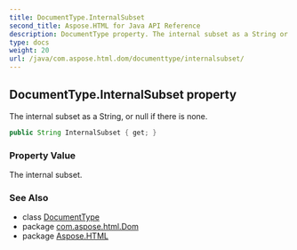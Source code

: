 ```yaml
---
title: DocumentType.InternalSubset
second_title: Aspose.HTML for Java API Reference
description: DocumentType property. The internal subset as a String or null if there is none
type: docs
weight: 20
url: /java/com.aspose.html.dom/documenttype/internalsubset/
---
```

## DocumentType.InternalSubset property

The internal subset as a String, or null if there is none.

```java
public String InternalSubset { get; }
```

### Property Value

The internal subset.

### See Also

* class [DocumentType](../)
* package [com.aspose.html.Dom](../../documenttype/)
* package [Aspose.HTML](../../../)
